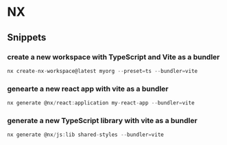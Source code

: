 # NX

## Snippets

### create a new workspace with TypeScript and Vite as a bundler

```js
nx create-nx-workspace@latest myorg --preset=ts --bundler=vite
```

### genearte a new react app with vite as a bundler

```js
nx generate @nx/react:application my-react-app --bundler=vite
```

### generate a new TypeScript library with vite as a bundler

```js
nx generate @nx/js:lib shared-styles --bundler=vite
```
